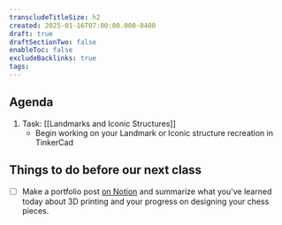 ```yaml
---
transcludeTitleSize: h2
created: 2025-01-16T07:00:00.000-0400
draft: true
draftSectionTwo: false
enableToc: false
excludeBacklinks: true
tags:
---
```

## Agenda
1. Task: [[Landmarks and Iconic Structures]]
	- Begin working on your Landmark or Iconic structure recreation in TinkerCad
## Things to do before our next class

- [ ] Make a portfolio post [on Notion](https://notion.so) and summarize what you've learned today about 3D printing and your progress on designing your chess pieces.